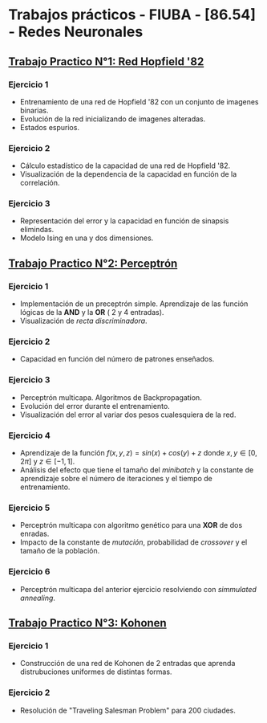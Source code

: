 # Trabajos prácticos - FIUBA - [86.54] - Redes Neuronales

## [Trabajo Practico N°1: Red Hopfield '82](https://github.com/ffraga98/RedesNeuronales/blob/main/TP1/TP1_FRAGA_102369.pdf)

### Ejercicio 1
- Entrenamiento de una red de Hopfield '82 con un conjunto de imagenes binarias. 
- Evolución de la red inicializando de imagenes alteradas.
- Estados espurios.

### Ejercicio 2
- Cálculo estadístico de la capacidad de una red de Hopfield '82.
- Visualización de la dependencia de la capacidad en función de la correlación.

### Ejercicio 3
- Representación del error y la capacidad en función de sinapsis elimindas.
- Modelo Ising en una y dos dimensiones.


## [Trabajo Practico N°2: Perceptrón](https://github.com/ffraga98/RedesNeuronales/blob/main/TP2/TP2_FRAGA_102369.pdf)

### Ejercicio 1

- Implementación de un preceptrón simple. Aprendizaje de las función lógicas de la $\mathbf{AND}$ y la $\mathbf{OR}$ ( 2 y 4 entradas).
- Visualización de *recta discriminadora*.

### Ejercicio 2

- Capacidad en función del número de patrones enseñados.

### Ejercicio 3 

- Perceptrón multicapa. Algoritmos de Backpropagation.
- Evolución del error durante el entrenamiento.
- Visualización del error al variar dos pesos cualesquiera de la red.

### Ejercicio 4

- Aprendizaje de la función $f(x,y,z) = sin(x) + cos(y) + z$ donde  $x,y \in [0,2\pi]$ y $z \in [-1,1]$.
- Análisis del efecto que tiene el tamaño del *minibatch* y la constante de aprendizaje sobre el número de iteraciones y el tiempo de entrenamiento.

### Ejercicio 5

- Perceptrón multicapa con algoritmo genético para una $\mathbf{XOR}$ de dos enradas. 
- Impacto de la constante de *mutación*, probabilidad de *crossover* y el tamaño de la población.

### Ejercicio 6

- Perceptrón multicapa del anterior ejercicio resolviendo con *simmulated annealing*.


## [Trabajo Practico N°3: Kohonen](https://github.com/ffraga98/RedesNeuronales/blob/main/TP3/TP3_FRAGA_FERNANDO.pdf)

### Ejercicio 1

- Construcción de una red de Kohonen de 2 entradas que aprenda distrubuciones uniformes de distintas formas. 

### Ejercicio 2

- Resolución de "Traveling Salesman Problem" para 200 ciudades.

